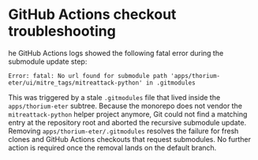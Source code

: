 # GitHub Actions checkout troubleshooting
he GitHub Actions logs showed the following fatal error during the submodule
update step:
```
Error: fatal: No url found for submodule path 'apps/thorium-eter/ui/mitre_tags/mitreattack-python' in .gitmodules
```
This was triggered by a stale `.gitmodules` file that lived inside the
`apps/thorium-eter` subtree. Because the monorepo does not vendor the
`mitreattack-python` helper project anymore, Git could not find a matching entry
at the repository root and aborted the recursive submodule update.
Removing `apps/thorium-eter/.gitmodules` resolves the failure for fresh clones
and GitHub Actions checkouts that request submodules. No further action is
required once the removal lands on the default branch.
